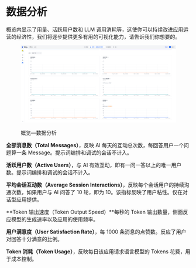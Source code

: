 # 数据分析

概览内显示了用量、活跃用户数和 LLM 调用消耗等，这使你可以持续改进应用运营的经济性，我们将逐步提供更多有用的可视化能力，请告诉我们你想要的。

<figure><img src="../../.gitbook/assets/image (6) (1).png" alt=""><figcaption><p>概览—数据分析</p></figcaption></figure>

**全部消息数（Total Messages）**，反映 AI 每天的互动总次数，每回答用户一个问题算一条 Message。提示词编排和调试的会话不计入。

**活跃用户数（Active Users）**，与 AI 有效互动，即有一问一答以上的唯一用户数。提示词编排和调试的会话不计入。

**平均会话互动数（Average Session Interactions）**，反映每个会话用户的持续沟通次数，如果用户与 AI 问答了 10 轮，即为 10。该指标反映了用户粘性。仅在对话型应用提供。

**Token 输出速度（Token Output Speed）**每秒的 Token 输出数量，侧面反应模型的生成速率以及应用的使用频率。

**用户满意度（User Satisfaction Rate）**，每 1000 条消息的点赞数。反应了用户对回答十分满意的比例。

**Token 消耗（Token Usage）**，反映每日该应用请求语言模型的 Tokens 花费，用于成本控制。
